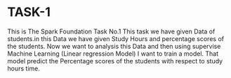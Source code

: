 # TASK-1
This is The Spark Foundation Task No.1 This task we have given Data of students.in this Data we have given Study Hours and percentage scores of the students. Now we want to analysis this Data and then using supervise Machine Learning (Linear regression Model) I want to train a model. That model predict the Percentage scores of the students with respect to study hours time.
